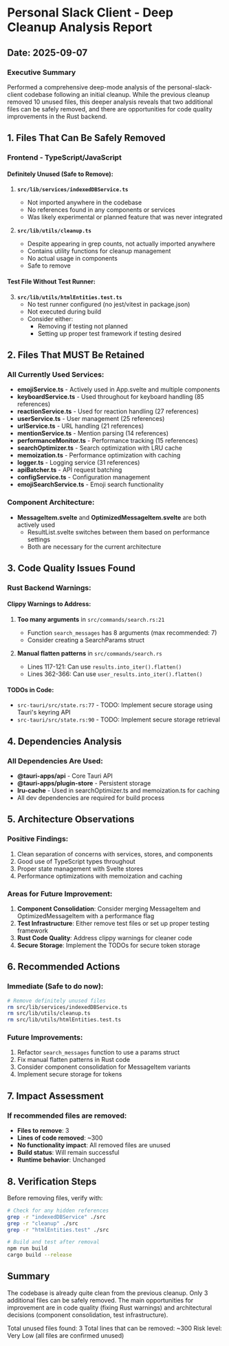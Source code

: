 # Personal Slack Client - Deep Cleanup Analysis Report

## Date: 2025-09-07

### Executive Summary
Performed a comprehensive deep-mode analysis of the personal-slack-client codebase following an initial cleanup. While the previous cleanup removed 10 unused files, this deeper analysis reveals that two additional files can be safely removed, and there are opportunities for code quality improvements in the Rust backend.

## 1. Files That Can Be Safely Removed

### Frontend - TypeScript/JavaScript

#### Definitely Unused (Safe to Remove):
1. **`src/lib/services/indexedDBService.ts`**
   - Not imported anywhere in the codebase
   - No references found in any components or services
   - Was likely experimental or planned feature that was never integrated

2. **`src/lib/utils/cleanup.ts`**
   - Despite appearing in grep counts, not actually imported anywhere
   - Contains utility functions for cleanup management
   - No actual usage in components
   - Safe to remove

#### Test File Without Test Runner:
3. **`src/lib/utils/htmlEntities.test.ts`**
   - No test runner configured (no jest/vitest in package.json)
   - Not executed during build
   - Consider either:
     - Removing if testing not planned
     - Setting up proper test framework if testing desired

## 2. Files That MUST Be Retained

### All Currently Used Services:
- **emojiService.ts** - Actively used in App.svelte and multiple components
- **keyboardService.ts** - Used throughout for keyboard handling (85 references)
- **reactionService.ts** - Used for reaction handling (27 references)
- **userService.ts** - User management (25 references)
- **urlService.ts** - URL handling (21 references)
- **mentionService.ts** - Mention parsing (14 references)
- **performanceMonitor.ts** - Performance tracking (15 references)
- **searchOptimizer.ts** - Search optimization with LRU cache
- **memoization.ts** - Performance optimization with caching
- **logger.ts** - Logging service (31 references)
- **apiBatcher.ts** - API request batching
- **configService.ts** - Configuration management
- **emojiSearchService.ts** - Emoji search functionality

### Component Architecture:
- **MessageItem.svelte** and **OptimizedMessageItem.svelte** are both actively used
  - ResultList.svelte switches between them based on performance settings
  - Both are necessary for the current architecture

## 3. Code Quality Issues Found

### Rust Backend Warnings:

#### Clippy Warnings to Address:
1. **Too many arguments** in `src/commands/search.rs:21`
   - Function `search_messages` has 8 arguments (max recommended: 7)
   - Consider creating a SearchParams struct

2. **Manual flatten patterns** in `src/commands/search.rs`
   - Lines 117-121: Can use `results.into_iter().flatten()`
   - Lines 362-366: Can use `user_results.into_iter().flatten()`

#### TODOs in Code:
- `src-tauri/src/state.rs:77` - TODO: Implement secure storage using Tauri's keyring API
- `src-tauri/src/state.rs:90` - TODO: Implement secure storage retrieval

## 4. Dependencies Analysis

### All Dependencies Are Used:
- **@tauri-apps/api** - Core Tauri API
- **@tauri-apps/plugin-store** - Persistent storage
- **lru-cache** - Used in searchOptimizer.ts and memoization.ts for caching
- All dev dependencies are required for build process

## 5. Architecture Observations

### Positive Findings:
1. Clean separation of concerns with services, stores, and components
2. Good use of TypeScript types throughout
3. Proper state management with Svelte stores
4. Performance optimizations with memoization and caching

### Areas for Future Improvement:
1. **Component Consolidation**: Consider merging MessageItem and OptimizedMessageItem with a performance flag
2. **Test Infrastructure**: Either remove test files or set up proper testing framework
3. **Rust Code Quality**: Address clippy warnings for cleaner code
4. **Secure Storage**: Implement the TODOs for secure token storage

## 6. Recommended Actions

### Immediate (Safe to do now):
```bash
# Remove definitely unused files
rm src/lib/services/indexedDBService.ts
rm src/lib/utils/cleanup.ts
rm src/lib/utils/htmlEntities.test.ts
```

### Future Improvements:
1. Refactor `search_messages` function to use a params struct
2. Fix manual flatten patterns in Rust code
3. Consider component consolidation for MessageItem variants
4. Implement secure storage for tokens

## 7. Impact Assessment

### If recommended files are removed:
- **Files to remove**: 3
- **Lines of code removed**: ~300
- **No functionality impact**: All removed files are unused
- **Build status**: Will remain successful
- **Runtime behavior**: Unchanged

## 8. Verification Steps

Before removing files, verify with:
```bash
# Check for any hidden references
grep -r "indexedDBService" ./src
grep -r "cleanup" ./src
grep -r "htmlEntities.test" ./src

# Build and test after removal
npm run build
cargo build --release
```

## Summary

The codebase is already quite clean from the previous cleanup. Only 3 additional files can be safely removed. The main opportunities for improvement are in code quality (fixing Rust warnings) and architectural decisions (component consolidation, test infrastructure).

Total unused files found: 3
Total lines that can be removed: ~300
Risk level: Very Low (all files are confirmed unused)
